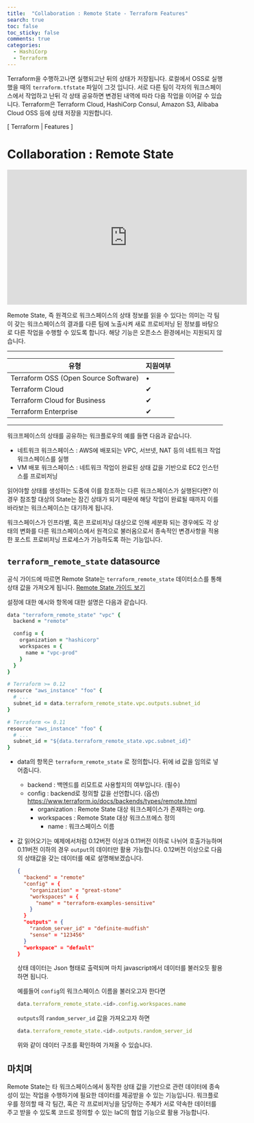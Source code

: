 ```yaml
---
title:  "Collaboration : Remote State - Terraform Features"
search: true
toc: false
toc_sticky: false
comments: true
categories: 
  - HashiCorp
  - Terraform
---
```


Terraform을 수행하고나면 실행되고난 뒤의 상태가 저장됩니다. 로컬에서 OSS로 실행 했을 때의 `terraform.tfstate` 파일이 그것 입니다. 서로 다른 팀이 각자의 워크스페이스에서 작업하고 난뒤 각 상태 공유하면 변경된 내역에 따라 다음 작업을 이어갈 수 있습니다. Terraform은  Terraform Cloud, HashiCorp Consul, Amazon S3, Alibaba Cloud OSS 등에 상태 저장을 지원합니다.



[ Terraform | Features ]

# Collaboration : Remote State

<iframe width="560" height="315" src="https://www.youtube.com/embed/4b7IZAXzha8" frameborder="0" allow="accelerometer; autoplay; encrypted-media; gyroscope; picture-in-picture" allowfullscreen></iframe>

Remote State, 즉 원격으로 워크스페이스의 상태 정보를 읽을 수 있다는 의미는 각 팀이 갖는 워크스페이스의 결과를 다른 팀에 노출시켜 새로 프로비저닝 된 정보를 바탕으로 다른 작업을 수행할 수 있도록 합니다. 해당 기능은 오픈소스 환경에서는 지원되지 않습니다.

---

| 유형                                 | 지원여부 |
| ------------------------------------ | -------- |
| Terraform OSS (Open Source Software) | •        |
| Terraform Cloud                      | ✔︎        |
| Terraform Cloud for Business         | ✔︎        |
| Terraform Enterprise                 | ✔︎        |

---

워크프페이스의 상태를 공유하는 워크플로우의 예를 들면 다음과 같습니다.

- 네트워크 워크스페이스 : AWS에 배포되는 VPC, 서브넷, NAT 등의 네트워크 작업 워크스페이스를 실행
- VM 배포 워크스페이스 : 네트워크 작업이 완료된 상태 값을 기반으로 EC2 인스턴스를 프로비저닝

읽어야할 상태를 생성하는 도중에 이를 참조하는 다른 워크스페이스가 실행된다면? 이 경우 참조할 대상의 State는 잠긴 상태가 되기 때문에 해당 작업이 완료될 때까지 이를 바라보는 워크스페이스는 대기하게 됩니다.

워크스페이스가 인프라별, 혹은 프로비저닝 대상으로 인해 세분화 되는 경우에도 각 상태의 변화를 다른 워크스페이스에서 원격으로 불러옴으로서 종속적인 변경사항을 적용한 포스트 프로비저닝 프로세스가 가능하도록 하는 기능입니다.



## `terraform_remote_state` datasource

공식 가이드에 따르면 Remote State는 `terraform_remote_state` 데이터소스를 통해 상태 값을 가져오게 됩니다. [Remote State 가이드 보기](https://www.terraform.io/docs/providers/terraform/d/remote_state.html)

설정에 대한 예시와 항목에 대한 설명은 다음과 같습니다.

```ruby
data "terraform_remote_state" "vpc" {
  backend = "remote"

  config = {
    organization = "hashicorp"
    workspaces = {
      name = "vpc-prod"
    }
  }
}

# Terraform >= 0.12
resource "aws_instance" "foo" {
  # ...
  subnet_id = data.terraform_remote_state.vpc.outputs.subnet_id
}

# Terraform <= 0.11
resource "aws_instance" "foo" {
  # ...
  subnet_id = "${data.terraform_remote_state.vpc.subnet_id}"
}
```

- data의 항목은 `terraform_remote_state` 로 정의합니다. 뒤에 id 값을 임의로 넣어줍니다.

  - backend : 백엔드를 리모트로 사용할지의 여부입니다. (필수)
  - config : backend로 정의할 값을 선언합니다. (옵션)
    https://www.terraform.io/docs/backends/types/remote.html
    - organization : Remote State 대상 워크스페이스가 존재하는 org.
    - workspaces : Remote State 대상 워크스프에스 정의
      - name : 워크스페이스 이름

- 값 읽어오기는 예제에서처럼 0.12버전 이상과  0.11버전 이하로 나뉘어 호출가능하며 0.11버전 이하의 경우 `output`의 데이터만 활용 가능합니다. 0.12버전 이상으로 다음의 상태값을 갖는 데이터를 예로 설명해보겠습니다.

  ```json
  {
    "backend" = "remote"
    "config" = {
      "organization" = "great-stone"
      "workspaces" = {
        "name" = "terraform-examples-sensitive"
      }
    }
    "outputs" = {
      "random_server_id" = "definite-mudfish"
      "sense" = "123456"
    }
    "workspace" = "default"
  }
  ```

  상태 데이터는 Json 형태로 출력되며 마치 javascript에서 데이터를 불러오듯 활용하면 됩니다.

  예를들어 `config`의 워크스페이스 이름을 불러오고자 한다면

  ```javascript
  data.terraform_remote_state.<id>.config.workspaces.name
  ```

  `outputs`의 `random_server_id` 값을 가져오고자 하면

  ```javascript
  data.terraform_remote_state.<id>.outputs.random_server_id
  ```

  위와 같이 데이터 구조를 확인하여 가져올 수 있습니다. 



## 마치며

Remote State는 타 워크스페이스에서 동작한 상태 값을 기반으로 관련 데이터에 종속성이 있는 작업을 수행하기에 필요한 데이터를 제공받을 수 있는 기능입니다. 워크플로우를 정의할 때 각 팀간, 혹은 각 프로비저닝을 담당하는 주체가 서로 약속한 데이터를 주고 받을 수 있도록 코드로 정의할 수 있는 IaC의 협업 기능으로 활용 가능합니다.
